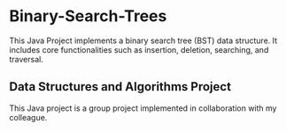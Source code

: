 # Binary-Search-Trees
This Java Project implements a binary search tree (BST) data structure. It includes core functionalities such as insertion, deletion, searching, and traversal.

## Data Structures and Algorithms Project

This Java project is a group project implemented in collaboration with my colleague.
